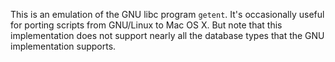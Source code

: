 This is an emulation of the GNU libc program `getent`.  It's occasionally useful for porting scripts from GNU/Linux to Mac OS X. But note that this implementation does not support nearly all the database types that the GNU implementation supports.
